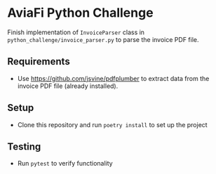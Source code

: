 # AviaFi Python Challenge

Finish implementation of `InvoiceParser` class in `python_challenge/invoice_parser.py` to parse the invoice PDF file.

## Requirements

- Use https://github.com/jsvine/pdfplumber to extract data from the invoice PDF file (already installed).

## Setup

- Clone this repository and run `poetry install` to set up the project

## Testing

- Run `pytest` to verify functionality
